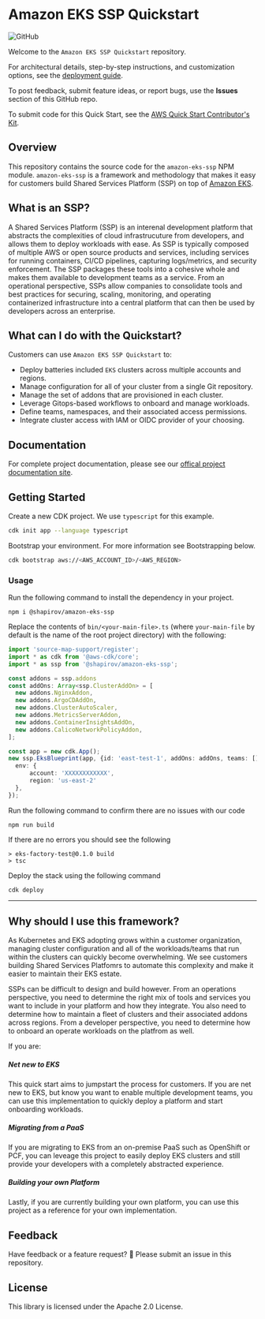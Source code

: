 # Amazon EKS SSP Quickstart

![GitHub](https://img.shields.io/github/license/shapirov103/cdk-eks-blueprint)

Welcome to the `Amazon EKS SSP Quickstart` repository.

For architectural details, step-by-step instructions, and customization options, see the [deployment guide](https://aws-quickstart.github.io/quickstart-ssp-amazon-eks/).

To post feedback, submit feature ideas, or report bugs, use the **Issues** section of this GitHub repo. 

To submit code for this Quick Start, see the [AWS Quick Start Contributor's Kit](https://aws-quickstart.github.io/).

## Overview 

This repository contains the source code for the `amazon-eks-ssp` NPM module. `amazon-eks-ssp` is a framework and methodology that makes it easy for customers build Shared Services Platform (SSP) on top of [Amazon EKS](https://aws.amazon.com/eks/).

## What is an SSP?

A Shared Services Platform (SSP) is an interenal development platform that abstracts the complexities of cloud infrastrucuture from developers, and allows them to deploy workloads with ease. As SSP is typically composed of multiple AWS or open source products and services, including services for running containers, CI/CD pipelines, capturing logs/metrics, and security enforcement. The SSP packages these tools into a cohesive whole and makes them available to development teams as a service. From an operational perspective, SSPs allow companies to consolidate tools and best practices for securing, scaling, monitoring, and operating containerized infrastructure into a central platform that can then be used by developers across an enterprise.

## What can I do with the Quickstart?

Customers can use `Amazon EKS SSP Quickstart` to:

* Deploy batteries included `EKS` clusters across multiple accounts and regions. 
* Manage configuration for all of your cluster from a single Git repository.
* Manage the set of addons that are provisioned in each cluster. 
* Leverage Gitops-based workflows to onboard and manage workloads. 
* Define teams, namespaces, and their associated access permissions.
* Integrate cluster access with IAM or OIDC provider of your choosing.

## Documentation

For complete project documentation, please see our [offical project documentation site](http://aws.amazon.com).

## Getting Started

Create a new CDK project. We use `typescript` for this example. 

```bash
cdk init app --language typescript
```

Bootstrap your environment. For more information see Bootstrapping below.  

```bash
cdk bootstrap aws://<AWS_ACCOUNT_ID>/<AWS_REGION>
```

### Usage

Run the following command to install the dependency in your project.

```
npm i @shapirov/amazon-eks-ssp
```

Replace the contents of `bin/<your-main-file>.ts` (where `your-main-file` by default is the name of the root project directory) with the following:

```typescript
import 'source-map-support/register';
import * as cdk from '@aws-cdk/core';
import * as ssp from '@shapirov/amazon-eks-ssp';

const addons = ssp.addons
const addOns: Array<ssp.ClusterAddOn> = [
  new addons.NginxAddon, 
  new addons.ArgoCDAddOn,
  new addons.ClusterAutoScaler,
  new addons.MetricsServerAddon,
  new addons.ContainerInsightsAddOn,
  new addons.CalicoNetworkPolicyAddon,
];

const app = new cdk.App();
new ssp.EksBlueprint(app, {id: 'east-test-1', addOns: addOns, teams: []}, {
  env: {
      account: 'XXXXXXXXXXXX',
      region: 'us-east-2'
  },
});
```

Run the following command to confirm there are no issues with our code

```
npm run build 
```

If there are no errors you should see the following
```
> eks-factory-test@0.1.0 build
> tsc
```

Deploy the stack using the following command

```
cdk deploy
```
---

## Why should I use this framework?

As Kubernetes and EKS adopting grows within a customer organization, managing cluster configuration and all of the workloads/teams that run within the clusters can quickly become overwhelming. We see customers building Shared Services Platfomrs to automate this complexity and make it easier to maintain their EKS estate.  

SSPs can be difficult to design and build however. From an operations perspective, you need to determine the right mix of tools and services you want to include in your platform and how they integrate. You also need to determine how to maintain a fleet of clusters and their associated addons across regions. From a developer perspective, you need to determine how to onboard an operate workloads on the platfrom as well. 

If you are:

##### Net new to EKS

This quick start aims to jumpstart the process for customers. If you are net new to EKS, but know you want to enable multiple development teams, you can use this implementation to quickly deploy a platform and start onboarding workloads. 

##### Migrating from a PaaS

If you are migrating to EKS from an on-premise PaaS such as OpenShift or PCF, you can leveage this project to easily deploy EKS clusters and still provide your developers with a completely abstracted experience. 

##### Building your own Platform

Lastly, if you are currently building your own platform, you can use this project as a reference for your own implementation. 

## Feedback

Have feedback or a feature request? 🙏 Please submit an issue in this repository.

## License

This library is licensed under the Apache 2.0 License.

